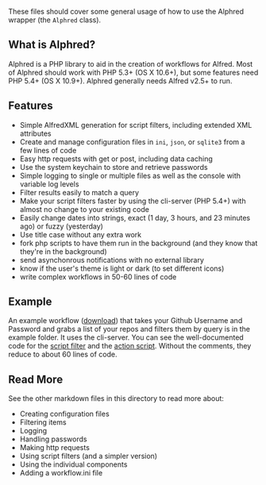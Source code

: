 These files should cover some general usage of how to use the Alphred wrapper (the `Alphred` class).

## What is Alphred?
Alphred is a PHP library to aid in the creation of workflows for Alfred. Most of Alphred should work with PHP 5.3+ (OS X 10.6+), but some features need PHP 5.4+ (OS X 10.9+). Alphred generally needs Alfred v2.5+ to run.

## Features
* Simple AlfredXML generation for script filters, including extended XML attributes
* Create and manage configuration files in `ini`, `json`, or `sqlite3` from a few lines of code
* Easy http requests with get or post, including data caching
* Use the system keychain to store and retrieve passwords
* Simple logging to single or multiple files as well as the console with variable log levels
* Filter results easily to match a query
* Make your script filters faster by using the cli-server (PHP 5.4+) with almost no change to your existing code
* Easily change dates into strings, exact (1 day, 3 hours, and 23 minutes ago) or fuzzy (yesterday)
* Use title case without any extra work
* fork php scripts to have them run in the background (and they know that they're in the background)
* send asynchonrous notifications with no external library
* know if the user's theme is light or dark (to set different icons)
* write complex workflows in 50-60 lines of code

## Example
An example workflow ([download](https://github.com/shawnrice/alphred/raw/master/example/gh-repos-example.alfredworkflow)) that takes your Github Username and Password and grabs a list of your repos and filters them by query is in the example folder. It uses the cli-server. You can see the well-documented code for the [script filter](https://github.com/shawnrice/alphred/blob/master/example/script-filter.php) and the [action script](https://github.com/shawnrice/alphred/blob/master/example/action.php). Without the comments, they reduce to about 60 lines of code.

## Read More
See the other markdown files in this directory to read more about:

* Creating configuration files
* Filtering items
* Logging
* Handling passwords
* Making http requests
* Using script filters (and a simpler version)
* Using the individual components
* Adding a workflow.ini file